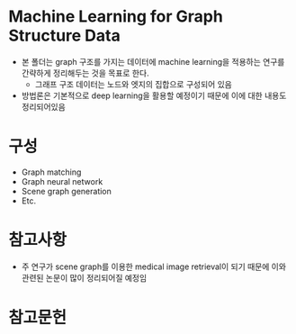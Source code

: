 # Machine Learning for Graph Structure Data

* 본 폴더는 graph 구조를 가지는 데이터에 machine learning을 적용하는 연구를 간략하게 정리해두는 것을 목표로 한다.
  * 그래프 구조 데이터는 노드와 엣지의 집합으로 구성되어 있음
* 방법론은 기본적으로 deep learning을 활용할 예정이기 때문에 이에 대한 내용도 정리되어있음
  
# 구성
* Graph matching
* Graph neural network
* Scene graph generation
* Etc.

# 참고사항
* 주 연구가 scene graph를 이용한 medical image retrieval이 되기 때문에 이와 관련된 논문이 많이 정리되어질 예정임

# 참고문헌
